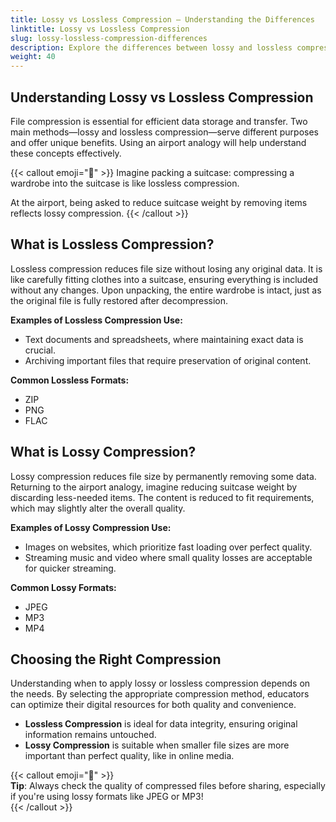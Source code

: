 ```yaml
---
title: Lossy vs Lossless Compression – Understanding the Differences  
linktitle: Lossy vs Lossless Compression  
slug: lossy-lossless-compression-differences  
description: Explore the differences between lossy and lossless compression. Learn how these methods optimize file sizes for storage and sharing while maintaining or balancing quality. Perfect for educators aiming to manage digital resources effectively.
weight: 40
---
```


## Understanding Lossy vs Lossless Compression  

File compression is essential for efficient data storage and transfer. Two main methods—lossy and lossless compression—serve different purposes and offer unique benefits. Using an airport analogy will help understand these concepts effectively.  

{{< callout emoji="🎒" >}}
  Imagine packing a suitcase: compressing a wardrobe into the suitcase is like lossless compression. 
  
  At the airport, being asked to reduce suitcase weight by removing items reflects lossy compression.
{{< /callout >}}

## What is Lossless Compression?  

Lossless compression reduces file size without losing any original data. It is like carefully fitting clothes into a suitcase, ensuring everything is included without any changes. Upon unpacking, the entire wardrobe is intact, just as the original file is fully restored after decompression.  

**Examples of Lossless Compression Use:**  
- Text documents and spreadsheets, where maintaining exact data is crucial.  
- Archiving important files that require preservation of original content.  

**Common Lossless Formats:**  
- ZIP  
- PNG  
- FLAC  

## What is Lossy Compression?  

Lossy compression reduces file size by permanently removing some data. Returning to the airport analogy, imagine reducing suitcase weight by discarding less-needed items. The content is reduced to fit requirements, which may slightly alter the overall quality.  

**Examples of Lossy Compression Use:**  
- Images on websites, which prioritize fast loading over perfect quality.  
- Streaming music and video where small quality losses are acceptable for quicker streaming.  

**Common Lossy Formats:**  
- JPEG  
- MP3  
- MP4  

## Choosing the Right Compression  

Understanding when to apply lossy or lossless compression depends on the needs.
By selecting the appropriate compression method, educators can optimize their digital resources for both quality and convenience.

- **Lossless Compression** is ideal for data integrity, ensuring original information remains untouched.  
- **Lossy Compression** is suitable when smaller file sizes are more important than perfect quality, like in online media.  


{{< callout emoji="📂" >}}  
**Tip**: Always check the quality of compressed files before sharing, especially if you're using lossy formats like JPEG or MP3!  
{{< /callout >}}  

